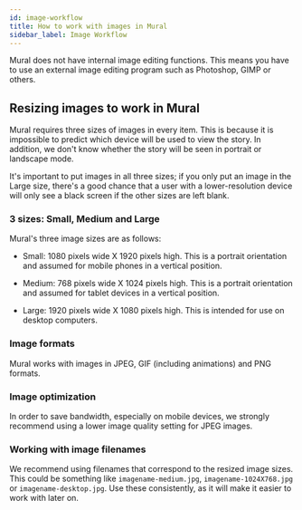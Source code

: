 ```yaml
---
id: image-workflow
title: How to work with images in Mural
sidebar_label: Image Workflow
---
```


Mural does not have internal image editing functions. This means you have to use an external image editing program such as Photoshop, GIMP or others.

## Resizing images to work in Mural

Mural requires three sizes of images in every item. This is because it is impossible to predict which device will be used to view the story. In addition, we don't know whether the story will be seen in portrait or landscape mode.

It's important to put images in all three sizes; if you only put an image in the Large size, there's a good chance that a user with a lower-resolution device will only see a black screen if the other sizes are left blank.

### 3 sizes: Small, Medium and Large

Mural's three image sizes are as follows:

- Small: 1080 pixels wide X 1920 pixels high. This is a portrait orientation and assumed for mobile phones in a vertical position.

- Medium: 768 pixels wide X 1024 pixels high. This is a portrait orientation and assumed for tablet devices in a vertical position.

- Large: 1920 pixels wide X 1080 pixels high. This is intended for use on desktop computers.

### Image formats

Mural works with images in JPEG, GIF (including animations) and PNG formats.

### Image optimization

In order to save bandwidth, especially on mobile devices, we strongly recommend using a lower image quality setting for JPEG images.

### Working with image filenames

We recommend using filenames that correspond to the resized image sizes. This could be something like `imagename-medium.jpg`, `imagename-1024X768.jpg` or `imagename-desktop.jpg`. Use these consistently, as it will make it easier to work with later on.
